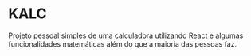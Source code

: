 # KALC
Projeto pessoal simples de uma calculadora utilizando React e algumas funcionalidades matemáticas além do que a maioria das pessoas faz.